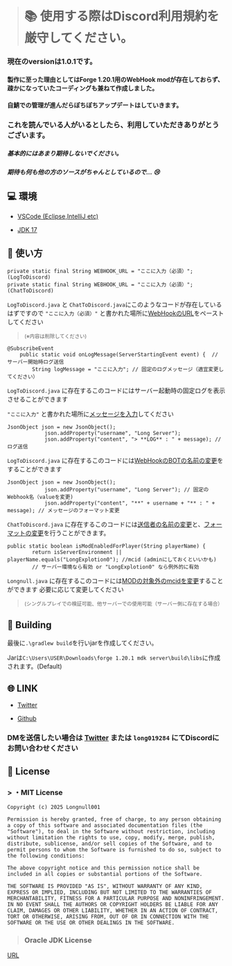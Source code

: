 > # :books:  使用する際はDiscord利用規約を厳守してください。

### 現在のversionは1.0.1です。

#### 製作に至った理由としてはForge 1.20.1用のWebHook modが存在しておらず、疎かになっていたコーディングも兼ねて作成しました。
#### 自鯖での管理が進んだらぼちぼちアップデートはしていきます。

### これを読んでいる人がいるとしたら、利用していただきありがとうございます。

##### 基本的にはあまり期待しないでください。
##### 期待も何も他の方のソースがちゃんとしているので... :cry:

## :computer:  環境
- <ins>VSCode (Eclipse,IntelliJ etc)</ins>
* <ins>JDK 17</ins>
## :book:  使い方

```
private static final String WEBHOOK_URL = "ここに入力（必須）"; (LogToDiscord)
private static final String WEBHOOK_URL = "ここに入力（必須）"; (ChatToDiscord)
```

`LogToDiscord.java` と `ChatToDiscord.java`にこのようなコードが存在しているはずですので
`"ここに入力（必須）"`
と書かれた場所に<ins>WebHookのURL</ins>をペーストしてください
> <sub>(※内容は削除してください)</sub>


```
@SubscribeEvent
    public static void onLogMessage(ServerStartingEvent event) {  // サーバー開始時ログ送信
        String logMessage = "ここに入力"; // 固定のログメッセージ（適宜変更してください）
```
`LogToDiscord.java` に存在するこのコードにはサーバー起動時の固定ログを表示させることができます

`"ここに入力"`
と書かれた場所に<ins>メッセージを入力</ins>してください

```
JsonObject json = new JsonObject();
            json.addProperty("username", "Long Server");
            json.addProperty("content", "> **LOG** : " + message); // ログ送信
```
`LogToDiscord.java` に存在するこのコードには<ins>WebHookのBOTの名前の変更</ins>をすることができます

```
JsonObject json = new JsonObject();
            json.addProperty("username", "Long Server"); // 固定のWebhook名（valueを変更)
            json.addProperty("content", "**" + username + "** : " + message); // メッセージのフォーマット変更
```
`ChatToDiscord.java` に存在するこのコードには<ins>送信者の名前の変更</ins>と、<ins>フォーマットの変更</ins>を行うことができます。


```
public static boolean isModEnabledForPlayer(String playerName) {
        return isServerEnvironment || playerName.equals("LongExplotion0"); //mcid (adminにしておくといいかも)
        // サーバー環境なら有効 or "LongExplotion0" なら例外的に有効
```
`Longnull.java` に存在するこのコードには<ins>MODの対象外のmcidを変更</ins>することができます
必要に応じて変更してください
> <sub> (シングルプレイでの検証可能、他サーバーでの使用可能（サーバー側に存在する場合）</sub>


## :bricks:  Building

最後に```.\gradlew build```を行いjarを作成してください。

Jarは```C:\Users\USER\Downloads\forge 1.20.1 mdk server\build\libs```に作成されます。(Default)

## :globe_with_meridians:  LINK

- [Twitter](https://x.com/Longlong726811)
* [Github](https://github.com/Longnull001)

### DMを送信したい場合は [Twitter](https://x.com/Longlong726811) または ```long019284``` にてDiscordにお問い合わせください

## :scroll: License

### > ・MIT License

`Copyright (c) 2025 Longnull001`

`Permission is hereby granted, free of charge, to any person obtaining a copy
of this software and associated documentation files (the "Software"), to deal
in the Software without restriction, including without limitation the rights
to use, copy, modify, merge, publish, distribute, sublicense, and/or sell
copies of the Software, and to permit persons to whom the Software is
furnished to do so, subject to the following conditions:`

`The above copyright notice and this permission notice shall be included in all
copies or substantial portions of the Software.`

`THE SOFTWARE IS PROVIDED "AS IS", WITHOUT WARRANTY OF ANY KIND, EXPRESS OR
IMPLIED, INCLUDING BUT NOT LIMITED TO THE WARRANTIES OF MERCHANTABILITY,
FITNESS FOR A PARTICULAR PURPOSE AND NONINFRINGEMENT. IN NO EVENT SHALL THE
AUTHORS OR COPYRIGHT HOLDERS BE LIABLE FOR ANY CLAIM, DAMAGES OR OTHER
LIABILITY, WHETHER IN AN ACTION OF CONTRACT, TORT OR OTHERWISE, ARISING FROM,
OUT OF OR IN CONNECTION WITH THE SOFTWARE OR THE USE OR OTHER DEALINGS IN THE
SOFTWARE.`

> ### Oracle JDK License 
[URL](https://www.oracle.com/jp/java/technologies/javase/jdk-faqs.html)
